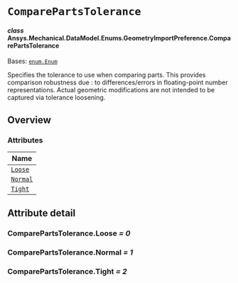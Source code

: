 # `ComparePartsTolerance`

<a id="ansys.mechanical.stubs.v242.Ansys.Mechanical.DataModel.Enums.GeometryImportPreference.ComparePartsTolerance"></a>

#### *class* Ansys.Mechanical.DataModel.Enums.GeometryImportPreference.ComparePartsTolerance

Bases: [`enum.Enum`](https://docs.python.org/3/library/enum.html#enum.Enum)

Specifies the tolerance to use when comparing parts. This provides comparison robustness due
: to differences/errors in floating-point number representations. Actual geometric
  modifications are not intended to be captured via tolerance loosening.

<!-- !! processed by numpydoc !! -->

<a id="overview"></a>

## Overview

### Attributes

| Name |
| ---------------------------------------------------------------------------------------------------------------------------------------------------- |
| [`Loose`](#ComparePartsTolerance.Loose) |
| [`Normal`](#ComparePartsTolerance.Normal) |
| [`Tight`](#ComparePartsTolerance.Tight) |

<a id="attribute-detail"></a>

## Attribute detail

<a id="ComparePartsTolerance.Loose"></a>

### ComparePartsTolerance.Loose *= 0*

<a id="ComparePartsTolerance.Normal"></a>

### ComparePartsTolerance.Normal *= 1*

<a id="ComparePartsTolerance.Tight"></a>

### ComparePartsTolerance.Tight *= 2*


